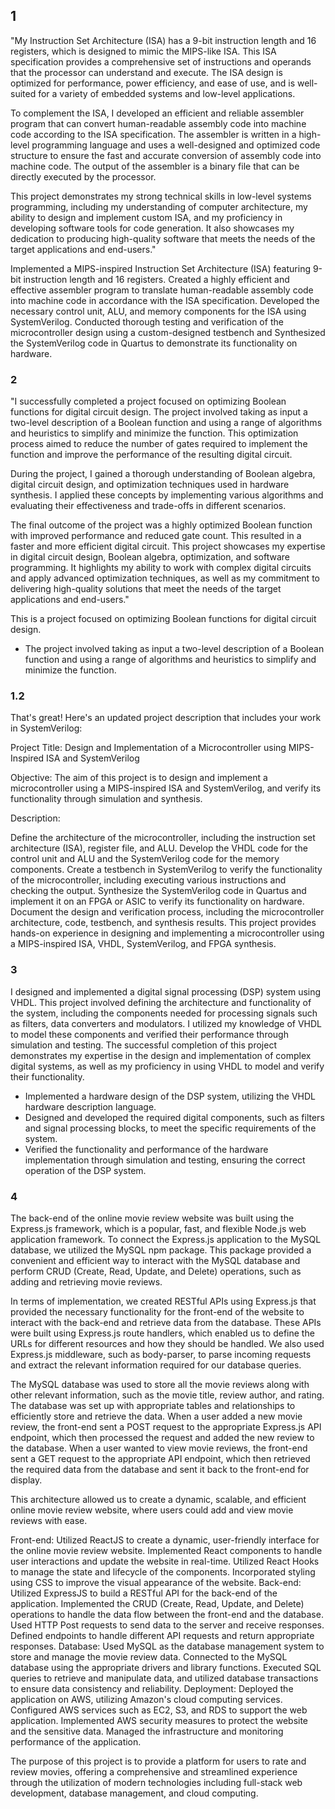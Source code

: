 ## 1
"My Instruction Set Architecture (ISA) has a 9-bit instruction length and 16 registers, which is designed to mimic the MIPS-like ISA. This ISA specification provides a comprehensive set of instructions and operands that the processor can understand and execute. The ISA design is optimized for performance, power efficiency, and ease of use, and is well-suited for a variety of embedded systems and low-level applications.

To complement the ISA, I developed an efficient and reliable assembler program that can convert human-readable assembly code into machine code according to the ISA specification. The assembler is written in a high-level programming language and uses a well-designed and optimized code structure to ensure the fast and accurate conversion of assembly code into machine code. The output of the assembler is a binary file that can be directly executed by the processor.

This project demonstrates my strong technical skills in low-level systems programming, including my understanding of computer architecture, my ability to design and implement custom ISA, and my proficiency in developing software tools for code generation. It also showcases my dedication to producing high-quality software that meets the needs of the target applications and end-users."

Implemented a MIPS-inspired Instruction Set Architecture (ISA) featuring 9-bit instruction length and 16 registers.
Created a highly efficient and effective assembler program to translate human-readable assembly code into machine code in accordance
with the ISA specification.
Developed the necessary control unit, ALU, and memory components for the ISA using SystemVerilog.
Conducted thorough testing and verification of the microcontroller design using a custom-designed testbench and Synthesized the
SystemVerilog code in Quartus to demonstrate its functionality on hardware.

### 2

"I successfully completed a project focused on optimizing Boolean functions for digital circuit design. The project involved taking as input a two-level description of a Boolean function and using a range of algorithms and heuristics to simplify and minimize the function. This optimization process aimed to reduce the number of gates required to implement the function and improve the performance of the resulting digital circuit.

During the project, I gained a thorough understanding of Boolean algebra, digital circuit design, and optimization techniques used in hardware synthesis. I applied these concepts by implementing various algorithms and evaluating their effectiveness and trade-offs in different scenarios.

The final outcome of the project was a highly optimized Boolean function with improved performance and reduced gate count. This resulted in a faster and more efficient digital circuit. This project showcases my expertise in digital circuit design, Boolean algebra, optimization, and software programming. It highlights my ability to work with complex digital circuits and apply advanced optimization techniques, as well as my commitment to delivering high-quality solutions that meet the needs of the target applications and end-users."

This is a project focused on optimizing Boolean functions for digital circuit design.
- The project involved taking as input a two-level description of a Boolean function and using a range of algorithms and heuristics to simplify and minimize the function. 

### 1.2
That's great! Here's an updated project description that includes your work in SystemVerilog:

Project Title: Design and Implementation of a Microcontroller using MIPS-Inspired ISA and SystemVerilog

Objective: The aim of this project is to design and implement a microcontroller using a MIPS-inspired ISA and SystemVerilog, and verify its functionality through simulation and synthesis.

Description:

Define the architecture of the microcontroller, including the instruction set architecture (ISA), register file, and ALU.
Develop the VHDL code for the control unit and ALU and the SystemVerilog code for the memory components.
Create a testbench in SystemVerilog to verify the functionality of the microcontroller, including executing various instructions and checking the output.
Synthesize the SystemVerilog code in Quartus and implement it on an FPGA or ASIC to verify its functionality on hardware.
Document the design and verification process, including the microcontroller architecture, code, testbench, and synthesis results.
This project provides hands-on experience in designing and implementing a microcontroller using a MIPS-inspired ISA, VHDL, SystemVerilog, and FPGA synthesis.

### 3
I designed and implemented a digital signal processing (DSP) system using VHDL. This project involved defining the architecture and functionality of the system, including the components needed for processing signals such as filters, data converters and modulators. I utilized my knowledge of VHDL to model these components and verified their performance through simulation and testing. The successful completion of this project demonstrates my expertise in the design and implementation of complex digital systems, as well as my proficiency in using VHDL to model and verify their functionality.

- Implemented a hardware design of the DSP system, utilizing the VHDL hardware description language.
- Designed and developed the required digital components, such as filters and signal processing blocks, to meet the specific requirements of the system.
- Verified the functionality and performance of the hardware implementation through simulation and testing, ensuring the correct operation of the DSP system.

### 4
The back-end of the online movie review website was built using the Express.js framework, which is a popular, fast, and flexible Node.js web application framework. To connect the Express.js application to the MySQL database, we utilized the MySQL npm package. This package provided a convenient and efficient way to interact with the MySQL database and perform CRUD (Create, Read, Update, and Delete) operations, such as adding and retrieving movie reviews.

In terms of implementation, we created RESTful APIs using Express.js that provided the necessary functionality for the front-end of the website to interact with the back-end and retrieve data from the database. These APIs were built using Express.js route handlers, which enabled us to define the URLs for different resources and how they should be handled. We also used Express.js middleware, such as body-parser, to parse incoming requests and extract the relevant information required for our database queries.

The MySQL database was used to store all the movie reviews along with other relevant information, such as the movie title, review author, and rating. The database was set up with appropriate tables and relationships to efficiently store and retrieve the data. When a user added a new movie review, the front-end sent a POST request to the appropriate Express.js API endpoint, which then processed the request and added the new review to the database. When a user wanted to view movie reviews, the front-end sent a GET request to the appropriate API endpoint, which then retrieved the required data from the database and sent it back to the front-end for display.

This architecture allowed us to create a dynamic, scalable, and efficient online movie review website, where users could add and view movie reviews with ease.


Front-end:
Utilized ReactJS to create a dynamic, user-friendly interface for the online movie review website.
Implemented React components to handle user interactions and update the website in real-time.
Utilized React Hooks to manage the state and lifecycle of the components.
Incorporated styling using CSS to improve the visual appearance of the website.
Back-end:
Utilized ExpressJS to build a RESTful API for the back-end of the application.
Implemented the CRUD (Create, Read, Update, and Delete) operations to handle the data flow between the front-end and the database.
Used HTTP Post requests to send data to the server and receive responses.
Defined endpoints to handle different API requests and return appropriate responses.
Database:
Used MySQL as the database management system to store and manage the movie review data.
Connected to the MySQL database using the appropriate drivers and library functions.
Executed SQL queries to retrieve and manipulate data, and utilized database transactions to ensure data consistency and reliability.
Deployment:
Deployed the application on AWS, utilizing Amazon's cloud computing services.
Configured AWS services such as EC2, S3, and RDS to support the web application.
Implemented AWS security measures to protect the website and the sensitive data.
Managed the infrastructure and monitoring performance of the application.

The purpose of this project is to provide a platform for users to rate and review movies, offering a comprehensive and streamlined experience through the utilization of modern technologies including full-stack web development, database management, and cloud computing.

